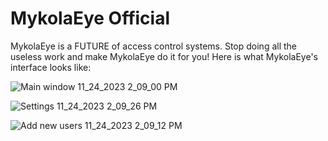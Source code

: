 # MykolaEye Official
MykolaEye is a FUTURE of access control systems. Stop doing all the useless work and make MykolaEye do it for you!
Here is what MykolaEye's interface looks like:

![Main window 11_24_2023 2_09_00 PM](https://github.com/Volyn3ts/MykolaEye-Official/assets/101065356/d7b71809-2d7e-4cbb-a6da-d1244674538e)

![Settings 11_24_2023 2_09_26 PM](https://github.com/Volyn3ts/MykolaEye-Official/assets/101065356/3263f8c7-6a51-40ad-9db0-ab265aecb9ea)

![Add new users 11_24_2023 2_09_12 PM](https://github.com/Volyn3ts/MykolaEye-Official/assets/101065356/34682ce3-43c8-4e8e-b598-81287753af4c)
